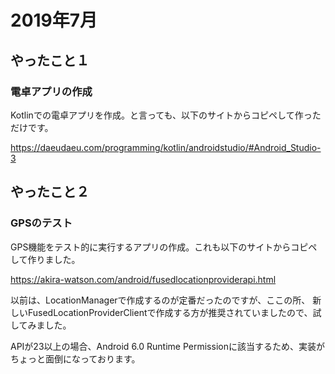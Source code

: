 # 2019年7月
## やったこと１
### 電卓アプリの作成
Kotlinでの電卓アプリを作成。と言っても、以下のサイトからコピペして作っただけです。

https://daeudaeu.com/programming/kotlin/androidstudio/#Android_Studio-3


## やったこと２
### GPSのテスト
GPS機能をテスト的に実行するアプリの作成。これも以下のサイトからコピペして作りました。

https://akira-watson.com/android/fusedlocationproviderapi.html

以前は、LocationManagerで作成するのが定番だったのですが、ここの所、
新しいFusedLocationProviderClientで作成する方が推奨されていましたので、試してみました。

APIが23以上の場合、Android 6.0 Runtime Permissionに該当するため、実装がちょっと面倒になっております。

